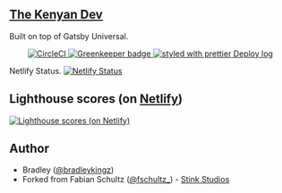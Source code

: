 <p align="center">
  <a href="https://github.com/bradleykingz/gatsby-blog">
    <h2>
      The Kenyan Dev
    </h2>
  </a>
</p>
<p>
  Built on top of Gatsby Universal.
</p>

<p align="center">
  <a href="https://circleci.com/gh/fabe/gatsby-universal">
    <img
      src="https://circleci.com/gh/fabe/gatsby-universal.svg?style=svg"
      alt="CircleCI"
    />
  </a>
  <a href="https://greenkeeper.io/">
    <img
      src="https://badges.greenkeeper.io/fabe/gatsby-universal.svg"
      alt="Greenkeeper badge"
    />
  </a>
  <a href="https://github.com/prettier/prettier">
    <img
      src="https://img.shields.io/badge/styled_with-prettier-ff69b4.svg"
      alt="styled with prettier"
    />
  </a>
  
  <a href="https://app.netlify.com/sites/the-kenyan-dev/deploys">
    Deploy log
  </a>
</p>

Netlify Status.
[![Netlify Status](https://api.netlify.com/api/v1/badges/22dd12e0-5574-42cb-829b-aa9c8cffdffd/deploy-status)](https://app.netlify.com/sites/the-kenyan-dev/deploys)

## Lighthouse scores (on [Netlify](https://netlify.com))

[![Lighthouse scores (on Netlify)](https://lighthouse.now.sh/?perf=100&pwa=100&a11y=100&bp=100&seo=100)](https://circleci.com/gh/fabe/gatsby-universal)

## Author
* Bradley ([@bradleykingz](https://twitter.com/bradleyukingz))
* Forked from Fabian Schultz ([@fschultz_](https://twitter.com/fschultz_)) - [Stink Studios](https://stinkstudios.com)
